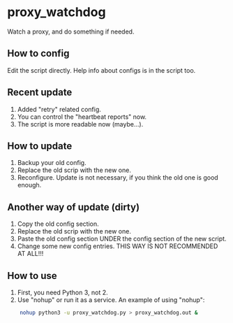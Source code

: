 # proxy_watchdog
Watch a proxy, and do something if needed.

## How to config
Edit the script directly. Help info about configs is in the script too.

## Recent update
1. Added "retry" related config.
2. You can control the "heartbeat reports" now.
3. The script is more readable now (maybe...).

## How to update
1. Backup your old config.
2. Replace the old scrip with the new one.
3. Reconfigure.
Update is not necessary, if you think the old one is good enough.

## Another way of update (dirty)
1. Copy the old config section.
2. Replace the old scrip with the new one.
3. Paste the old config section UNDER the config section of the new script.
4. Change some new config entries.
THIS WAY IS NOT RECOMMENDED AT ALL!!!

## How to use
1. First, you need Python 3, not 2.
2. Use "nohup" or run it as a service.
An example of using "nohup":
``` bash
    nohup python3 -u proxy_watchdog.py > proxy_watchdog.out &
```
